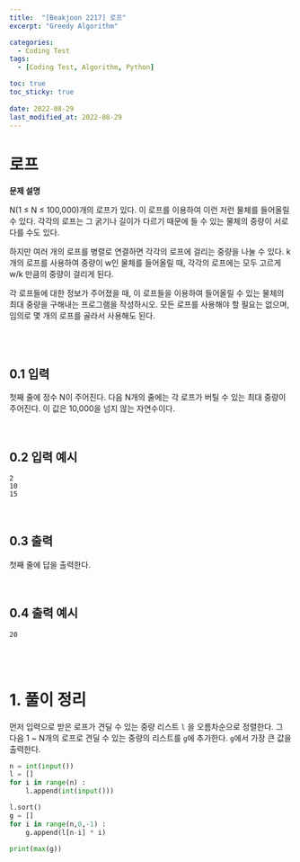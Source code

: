 ```yaml
---
title:  "[Beakjoon 2217] 로프"
excerpt: "Greedy Algorithm"

categories:
  - Coding Test
tags:
  - [Coding Test, Algorithm, Python]

toc: true
toc_sticky: true
 
date: 2022-08-29
last_modified_at: 2022-08-29
---
```




# 로프

**문제 설명**

N(1 ≤ N ≤ 100,000)개의 로프가 있다. 이 로프를 이용하여 이런 저런 물체를 들어올릴 수 있다. 각각의 로프는 그 굵기나 길이가 다르기 때문에 들 수 있는 물체의 중량이 서로 다를 수도 있다.<br>

하지만 여러 개의 로프를 병렬로 연결하면 각각의 로프에 걸리는 중량을 나눌 수 있다. k개의 로프를 사용하여 중량이 w인 물체를 들어올릴 때, 각각의 로프에는 모두 고르게 w/k 만큼의 중량이 걸리게 된다.<br>

각 로프들에 대한 정보가 주어졌을 때, 이 로프들을 이용하여 들어올릴 수 있는 물체의 최대 중량을 구해내는 프로그램을 작성하시오. 모든 로프를 사용해야 할 필요는 없으며, 임의로 몇 개의 로프를 골라서 사용해도 된다.

<br>



<br>

## 0.1 입력

첫째 줄에 정수 N이 주어진다. 다음 N개의 줄에는 각 로프가 버틸 수 있는 최대 중량이 주어진다. 
이 값은 10,000을 넘지 않는 자연수이다.

<br>

## 0.2 입력 예시

```
2
10
15
```



<br>


## 0.3 출력

첫째 줄에 답을 출력한다.

<br>

## 0.4 출력 예시

```
20
```




<br><br>

# 1. 풀이 정리

먼저 입력으로 받은 로프가 견딜 수 있는 중량 리스트 `l` 을 오름차순으로 정렬한다.
그 다음 1 ~ N개의 로프로 견딜 수 있는 중량의 리스트를 `g`에 추가한다.
`g`에서 가장 큰 값을 출력한다.
<br>


```python
n = int(input())
l = []
for i in range(n) : 
    l.append(int(input()))

l.sort()
g = []
for i in range(n,0,-1) :
    g.append(l[n-i] * i)

print(max(g))
```


<br>






